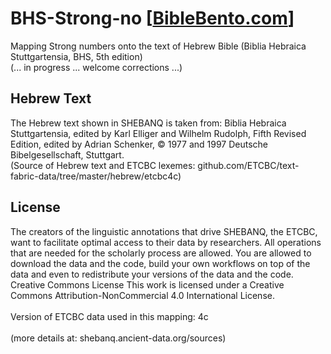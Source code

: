 # BHS-Strong-no [<a href="https://biblebento.com/" target="_blank">BibleBento.com</a>]
<p>Mapping Strong numbers onto the text of Hebrew Bible (Biblia Hebraica Stuttgartensia, BHS, 5th edition)<br />(... in progress ... welcome corrections ...)</p>

<h2>Hebrew Text</h2>
<p>
The Hebrew text shown in SHEBANQ is taken from: Biblia Hebraica Stuttgartensia, edited by Karl Elliger and Wilhelm Rudolph, Fifth Revised Edition, edited by Adrian Schenker, © 1977 and 1997 Deutsche Bibelgesellschaft, Stuttgart.<br />
(Source of Hebrew text and ETCBC lexemes: github.com/ETCBC/text-fabric-data/tree/master/hebrew/etcbc4c)
</p>

<h2>License</h2>
<p>The creators of the linguistic annotations that drive SHEBANQ, the ETCBC, want to facilitate optimal access to their data by researchers. All operations that are needed for the scholarly process are allowed. You are allowed to download the data and the code, build your own workflows on top of the data and even to redistribute your versions of the data and the code.
<br />
Creative Commons License
This work is licensed under a Creative Commons Attribution-NonCommercial 4.0 International License.<br />
<br />
Version of ETCBC data used in this mapping: 4c<br /><br />
(more details at: shebanq.ancient-data.org/sources)
</p>
